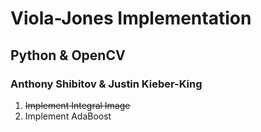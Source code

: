 # Viola-Jones Implementation
## Python & OpenCV
### Anthony Shibitov & Justin Kieber-King

1. ~~Implement Integral Image~~
2. Implement AdaBoost
